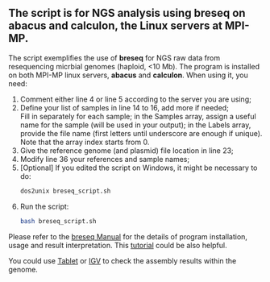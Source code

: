 ## The script is for NGS analysis using breseq on **abacus** and **calculon**, the Linux servers at MPI-MP.  

The script exemplifies the use of **breseq** for NGS raw data from resequencing micrbial genomes (haploid, <10 Mb). The program is installed on both MPI-MP linux servers, **abacus** and **calculon**.  When using it, you need:  

1. Comment either line 4 or line 5 according to the server you are using;  
2. Define your list of samples in line 14 to 16, add more if needed;  
    Fill in separately for each sample; in the Samples array, assign a useful name for the sample (will be used in your output); in the Labels array, provide the file name (first letters until underscore are enough if unique).  
    Note that the array index starts from 0.
3. Give the reference genome (and plasmid) file location in line 23;
4. Modify line 36 your references and sample names;
5. [Optional] If you edited the script on Windows, it might be necessary to do:
    ```bash
    dos2unix breseq_script.sh
    ```
6. Run the script: 
    ```bash
    bash breseq_script.sh
    ```

Please refer to the [breseq Manual](https://barricklab.org/twiki/pub/Lab/ToolsBacterialGenomeResequencing/documentation/index.html) for the details of program installation, usage and result interpretation. This [tutorial](https://wikis.utexas.edu/display/bioiteam/Lonestar5+Breseq+Tutorial) could be also helpful.    

You could use [Tablet](http://bioinf.scri.ac.uk/tablet/) or [IGV](http://www.broadinstitute.org/igv/) to check the assembly results within the genome.